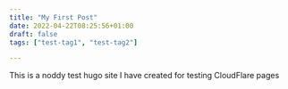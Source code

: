 ```yaml
---
title: "My First Post"
date: 2022-04-22T08:25:56+01:00
draft: false
tags: ["test-tag1", "test-tag2"] 

---
```

This is a noddy test hugo site I have created for testing CloudFlare pages
